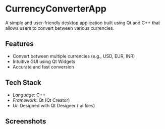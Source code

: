 # CurrencyConverterApp
A simple and user-friendly desktop application built using Qt and C++ that allows users to convert between various currencies.

##  Features

-  Convert between multiple currencies (e.g., USD, EUR, INR)
-  Intuitive GUI using Qt Widgets
-  Accurate and fast conversion

##  Tech Stack

- *Language*: C++
- *Framework*: Qt (Qt Creator)
- *UI*: Designed with Qt Designer (.ui files)
  
## Screenshots



